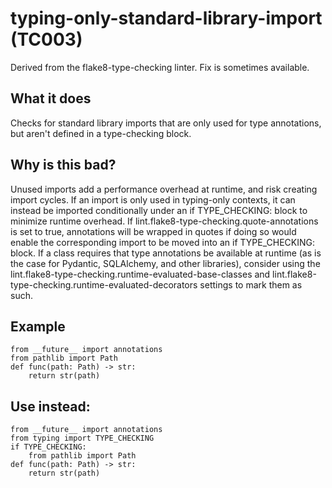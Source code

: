# typing-only-standard-library-import (TC003)
Derived from the flake8-type-checking linter.
Fix is sometimes available.
## What it does
Checks for standard library imports that are only used for type
annotations, but aren't defined in a type-checking block.
## Why is this bad?
Unused imports add a performance overhead at runtime, and risk creating
import cycles. If an import is only used in typing-only contexts, it can
instead be imported conditionally under an if TYPE_CHECKING: block to
minimize runtime overhead.
If lint.flake8-type-checking.quote-annotations is set to true,
annotations will be wrapped in quotes if doing so would enable the
corresponding import to be moved into an if TYPE_CHECKING: block.
If a class requires that type annotations be available at runtime (as is
the case for Pydantic, SQLAlchemy, and other libraries), consider using
the lint.flake8-type-checking.runtime-evaluated-base-classes and
lint.flake8-type-checking.runtime-evaluated-decorators settings to mark them
as such.
## Example
```
from __future__ import annotations
from pathlib import Path
def func(path: Path) -> str:
    return str(path)
```
## Use instead:
```
from __future__ import annotations
from typing import TYPE_CHECKING
if TYPE_CHECKING:
    from pathlib import Path
def func(path: Path) -> str:
    return str(path)
```